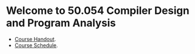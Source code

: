 # Welcome to 50.054 Compiler Design and Program Analysis 


- [Course Handout](./handout.md).
- [Course Schedule](./schedule.md).


